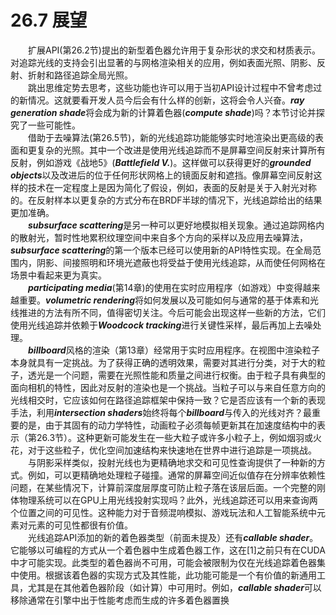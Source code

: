 # 26.7 展望
&emsp;&emsp;扩展API(第26.2节)提出的新型着色器允许用于复杂形状的求交和材质表示。对追踪光线的支持会引出显著的与网格渲染相关的应用，例如表面光照、阴影、反射、折射和路径追踪全局光照。  
&emsp;&emsp;跳出思维定势去思考，这些功能也许可以用于当初API设计过程中不曾考虑过的新情况。这就要看开发人员今后会有什么样的创新，这将会令人兴奋。***ray generation shade***将会成为新的计算着色器(***compute shade***)吗？本节讨论并探究了一些可能性。  
&emsp;&emsp;借助于去噪算法(第26.5节)，新的光线追踪功能能够实时地渲染出更高级的表面和更复杂的光照。其中一个改进是使用光线追踪而不是屏幕空间反射来计算所有反射，例如游戏《战地5》(***Battlefield V.***)。这样做可以获得更好的***grounded objects***以及改进后的位于任何形状网格上的镜面反射和遮挡。像屏幕空间反射这样的技术在一定程度上是因为简化了假设，例如，表面的反射是关于入射光对称的。在反射样本以更复杂的方式分布在BRDF半球的情况下，光线追踪给出的结果更加准确。  
&emsp;&emsp;***subsurface scattering***是另一种可以更好地模拟相关现象。通过追踪网格内的散射光，暂时性地累积纹理空间中来自多个方向的采样以及应用去噪算法，***subsurface scattering***的第一个版本已经可以使用新的API特性实现。在全局范围内，阴影、间接照明和环境光遮蔽也将受益于使用光线追踪，从而使任何网格在场景中看起来更为真实。  
&emsp;&emsp;***participating media***(第14章)的使用在实时应用程序（如游戏）中变得越来越重要。***volumetric rendering***将如何发展以及可能如何与通常的基于体素和光线推进的方法有所不同，值得密切关注。今后可能会出现这样一些新的方法，它们使用光线追踪并依赖于***Woodcock tracking***进行关键性采样，最后再加上去噪处理。  
&emsp;&emsp;***billboard***风格的渲染（第13章）经常用于实时应用程序。在视图中渲染粒子本身就具有一定挑战。为了获得正确的透明效果，需要对其进行分类，对于大的粒子，透光是一个问题，需要在光照性能和质量之间进行权衡。由于粒子具有典型的面向相机的特性，因此对反射的渲染也是一个挑战。当粒子可以与来自任意方向的光线相交时，它应该如何在路径追踪框架中保持一致？它是否应该有一个新的表现手法，利用***intersection shaders***始终将每个***billboard***与传入的光线对齐？最重要的是，由于其固有的动力学特性，动画粒子必须每帧更新其在加速度结构中的表示（第26.3节）。这种更新可能发生在一些大粒子或许多小粒子上，例如烟羽或火花，对于这些粒子，优化空间加速结构来快速地在世界中进行追踪是一项挑战。  
&emsp;&emsp;与阴影采样类似，投射光线也为更精确地求交和可见性查询提供了一种新的方式。例如，可以更精确地处理粒子碰撞。通常的屏幕空间近似值存在分辨率依赖性问题，在某些情况下，计算前深度层厚度可防止粒子落在该层后面。一个完整的刚体物理系统可以在GPU上用光线投射实现吗？此外，光线追踪还可以用来查询两个位置之间的可见性。这种能力对于音频混响模拟、游戏玩法和人工智能系统中元素对元素的可见性都很有价值。  
&emsp;&emsp;光线追踪API添加的新的着色器类型（前面未提及）还有***callable shader***。它能够以可编程的方式从一个着色器中生成着色器工作，这在[1]之前只有在CUDA中才可能实现。此类型的着色器尚不可用，可能会被限制为仅在光线追踪着色器集中使用。根据该着色器的实现方式及其性能，此功能可能是一个有价值的新通用工具，尤其是在其他着色器阶段（如计算）中可用时。例如，***callable shader***可以移除通常在引擎中出于性能考虑而生成的许多着色器置换
